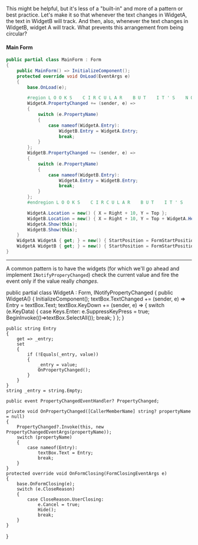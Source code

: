This might be helpful, but it's less of a "built-in" and more of a pattern or best practice. Let's make it so that whenever the text changes in WidgetA, the text in WidgetB will track. And then, also, whenever the text changes in WidgetB, widget A will track. What prevents this arrangement from being circular?

#### Main Form

```csharp
public partial class MainForm : Form
{
    public MainForm() => InitializeComponent();
    protected override void OnLoad(EventArgs e)
    {
        base.OnLoad(e);

        #region L O O K S    C I R C U L A R    B U T    I T ' S    N O T
        WidgetA.PropertyChanged += (sender, e) =>
        {
            switch (e.PropertyName)
            {
                case nameof(WidgetA.Entry):
                    WidgetB.Entry = WidgetA.Entry;
                    break;
            }
        };           
        WidgetB.PropertyChanged += (sender, e) =>
        {
            switch (e.PropertyName)
            {
                case nameof(WidgetB.Entry):
                    WidgetA.Entry = WidgetB.Entry;
                    break;
            }
        };
        #endregion L O O K S    C I R C U L A R    B U T    I T ' S    N O T

        WidgetA.Location = new() { X = Right + 10, Y = Top };
        WidgetB.Location = new() { X = Right + 10, Y = Top + WidgetA.Height + 10};
        WidgetA.Show(this);
        WidgetB.Show(this);
    }
    WidgetA WidgetA { get; } = new() { StartPosition = FormStartPosition.Manual };
    WidgetA WidgetB { get; } = new() { StartPosition = FormStartPosition.Manual };
}
```

___

A common pattern is to have the widgets (for which we'll go ahead and implement `INotifyProperyChanged`) check the current value and fire the event only if the value really _changes_.

public partial class WidgetA : Form, INotifyPropertyChanged
{
    public WidgetA()
    {
        InitializeComponent();
        textBox.TextChanged += (sender, e) => Entry = textBox.Text;
        textBox.KeyDown += (sender, e) =>
        {
            switch (e.KeyData)
            {
                case Keys.Enter:
                    e.SuppressKeyPress = true;
                    BeginInvoke(()=>textBox.SelectAll());
                    break;
            }
        };
    }

    public string Entry
    {
        get => _entry;
        set
        {
            if (!Equals(_entry, value))
            {
                _entry = value;
                OnPropertyChanged();
            }
        }
    }
    string _entry = string.Empty;

    public event PropertyChangedEventHandler? PropertyChanged;

    private void OnPropertyChanged([CallerMemberName] string? propertyName = null)
    {
        PropertyChanged?.Invoke(this, new PropertyChangedEventArgs(propertyName));
        switch (propertyName)
        {
            case nameof(Entry):
                textBox.Text = Entry;
                break;
        }
    }
    protected override void OnFormClosing(FormClosingEventArgs e)
    {
        base.OnFormClosing(e);
        switch (e.CloseReason)
        {
            case CloseReason.UserClosing:
                e.Cancel = true;
                Hide();
                break;
        }
    }
}

